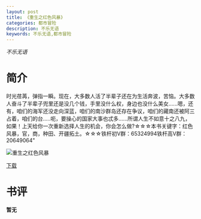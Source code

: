 ```yaml
---
layout: post
title: 《重生之红色风暴》
categories: 都市冒险
description: 不乐无语
keywords: 不乐无语,都市冒险
---
```

*不乐无语*
# 简介
时光荏苒，弹指一瞬。现在，大多数人活了半辈子还在为生活奔波，苦恼。大多数人奋斗了半辈子兜里还是没几个钱，手里没什么权，身边也没什么美女......嗯，还有，咱们的海军还没走向深蓝，咱们的南沙群岛还存在争议，咱们的藏南还被阿三占着，咱们的台.....呃，要操心的国家大事也忒多......所谓人生不如意十之八九，如果！上天给你一次重新选择人生的机会，你会怎么做?☆☆☆本书关键字：红色风暴，官，商，种田、开疆拓土。☆☆☆铁杆初V群：65324994铁杆高V群：20649064"

![重生之红色风暴](https://cdn.jsdelivr.net/gh/YYbooks0/yybooks0img@master/bookscover2/重生之红色风暴.7hjjmlmflro0.jpg)

[下载](https://link.jscdn.cn/1drv/aHR0cHM6Ly8xZHJ2Lm1zL3QvcyFBaGU2R2dNWmVFb2poeEZMdEsxTlJJbUlTMlcwP2U9WmlJQmIw.txt)

# 书评
**暂无**